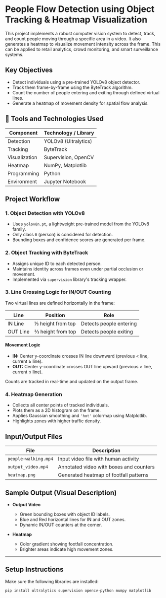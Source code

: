 # People Flow Detection using Object Tracking & Heatmap Visualization

This project implements a robust computer vision system to detect, track, and count people moving through a specific area in a video. It also generates a heatmap to visualize movement intensity across the frame. This can be applied to retail analytics, crowd monitoring, and smart surveillance systems.

## Key Objectives

- Detect individuals using a pre-trained YOLOv8 object detector.
- Track them frame-by-frame using the ByteTrack algorithm.
- Count the number of people entering and exiting through defined virtual lines.
- Generate a heatmap of movement density for spatial flow analysis.


## 🔧 Tools and Technologies Used

| Component      | Technology / Library         |
|----------------|-------------------------------|
| Detection      | YOLOv8 (Ultralytics)          |
| Tracking       | ByteTrack                     |
| Visualization  | Supervision, OpenCV           |
| Heatmap        | NumPy, Matplotlib             |
| Programming    | Python                        |
| Environment    | Jupyter Notebook              |


##  Project Workflow

### 1. **Object Detection with YOLOv8**

- Uses `yolov8n.pt`, a lightweight pre-trained model from the YOLOv8 family.
- Only class `0` (person) is considered for detection.
- Bounding boxes and confidence scores are generated per frame.

### 2. **Object Tracking with ByteTrack**

- Assigns unique ID to each detected person.
- Maintains identity across frames even under partial occlusion or movement.
- Implemented via `supervision` library's tracking wrapper.

### 3. **Line Crossing Logic for IN/OUT Counting**

Two virtual lines are defined horizontally in the frame:

| Line     | Position             | Role                        |
|----------|----------------------|-----------------------------|
| IN Line  | ⅓ height from top    | Detects people entering     |
| OUT Line | ⅔ height from top    | Detects people exiting      |

#### Movement Logic

- **IN:** Center y-coordinate crosses IN line downward (previous < line, current ≥ line).
- **OUT:** Center y-coordinate crosses OUT line upward (previous > line, current ≤ line).

Counts are tracked in real-time and updated on the output frame.

### 4. **Heatmap Generation**

- Collects all center points of tracked individuals.
- Plots them as a 2D histogram on the frame.
- Applies Gaussian smoothing and `'hot'` colormap using Matplotlib.
- Highlights zones with higher traffic density.


## Input/Output Files

| File             | Description                                |
|------------------|--------------------------------------------|
| `people-walking.mp4` | Input video file with human activity     |
| `output_video.mp4`   | Annotated video with boxes and counters  |
| `heatmap.png`        | Generated heatmap of footfall patterns   |


## Sample Output (Visual Description)

- **Output Video**
  - Green bounding boxes with object ID labels.
  - Blue and Red horizontal lines for IN and OUT zones.
  - Dynamic IN/OUT counters at the corner.

- **Heatmap**
  - Color gradient showing footfall concentration.
  - Brighter areas indicate high movement zones.

---

##  Setup Instructions

Make sure the following libraries are installed:

```bash
pip install ultralytics supervision opencv-python numpy matplotlib
